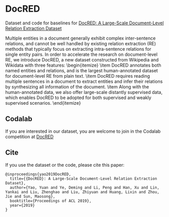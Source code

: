 # DocRED
Dataset and code for baselines for [DocRED: A Large-Scale Document-Level Relation Extraction Dataset](https://arxiv.org/abs/1906.06127)

Multiple entities in a document generally exhibit complex inter-sentence relations, and cannot be well handled by existing relation extraction (RE) methods that typically focus on extracting intra-sentence relations for single entity pairs. In order to accelerate the research on document-level RE, we introduce DocRED, a new dataset constructed from Wikipedia and Wikidata with three features: 
\begin{itemize}
\item DocRED annotates both named entities and relations, and is the largest human-annotated dataset for document-level RE from plain text.
\item DocRED requires reading multiple sentences in a document to extract entities and infer their relations by synthesizing all information of the document.
\item Along with the human-annotated data, we also offer large-scale distantly supervised data, which enables DocRED to be adopted for both supervised and weakly supervised scenarios.
\end{itemize}

## Codalab
If you are interested in our dataset, you are welcome to join in the Codalab competition at [DocRED](https://competitions-new.codalab.org/competitions/20147)

## Cite
If you use the dataset or the code, please cite this paper:
```
@inproceedings{yao2019DocRED,
  title={{DocRED}: A Large-Scale Document-Level Relation Extraction Dataset},
  author={Yao, Yuan and Ye, Deming and Li, Peng and Han, Xu and Lin, Yankai and Liu, Zhenghao and Liu, Zhiyuan and Huang, Lixin and Zhou, Jie and Sun, Maosong},
  booktitle={Proceedings of ACL 2019},
  year={2019}
}
```
